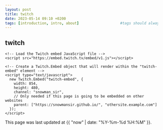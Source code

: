 ```yaml
---
layout: post
title: twitch
date: 2023-05-14 09:10 +0200
tags: [introduction, intro, about]                   #tags should always be lowercase
---
```


## twitch

<html>
  <body>
    <!-- Add a placeholder for the Twitch embed -->
    <div id="twitch-embed"></div>

    <!-- Load the Twitch embed JavaScript file -->
    <script src="https://embed.twitch.tv/embed/v1.js"></script>

    <!-- Create a Twitch.Embed object that will render within the "twitch-embed" element -->
    <script type="text/javascript">
      new Twitch.Embed("twitch-embed", {
        width: 854,
        height: 480,
        channel: "snowman_sir",
        // Only needed if this page is going to be embedded on other websites
        parent: ["https://snowmansir.github.io/", "othersite.example.com"]
      });
    </script>
  </body>
</html>

This page was last updated at {{ "now" | date: "%Y-%m-%d %H:%M" }}.
